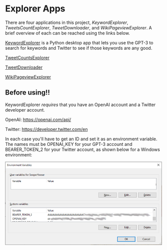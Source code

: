 Explorer Apps
====================================
There are four applications in this project, _KeywordExplorer_, _TweetsCountExplorer_, _TweetDownloader_, and _WikiPageviewExplorer_. A brief overview of each can be reached using the links below. 

[KeywordExplorer](./markup/KeywordExplorer.md) is a Python desktop app that lets you use the GPT-3 to search for keywords and Twitter to see if those keywords are any good.

[TweetCountsExplorer](./markup/TweetsCountExplorer.md)

[TweetDownloader](./markup/TweetDownloader.md)

[WikiPageviewExplorer](./markup/WikiPageviewExplorer.md)

## Before using!!
KeywordExplorer *requires* that you have an OpenAI account and a Twitter developer account.

OpenAI: https://openai.com/api/

Twitter: https://developer.twitter.com/en

In each case you'll have to get an ID and set it as an environment variable. The names must be OPENAI_KEY for your GPT-3 account and BEARER_TOKEN_2 for your Twitter account, as shown below for a Windows environment:

![Environment variables](./images/environment_vars.png)
